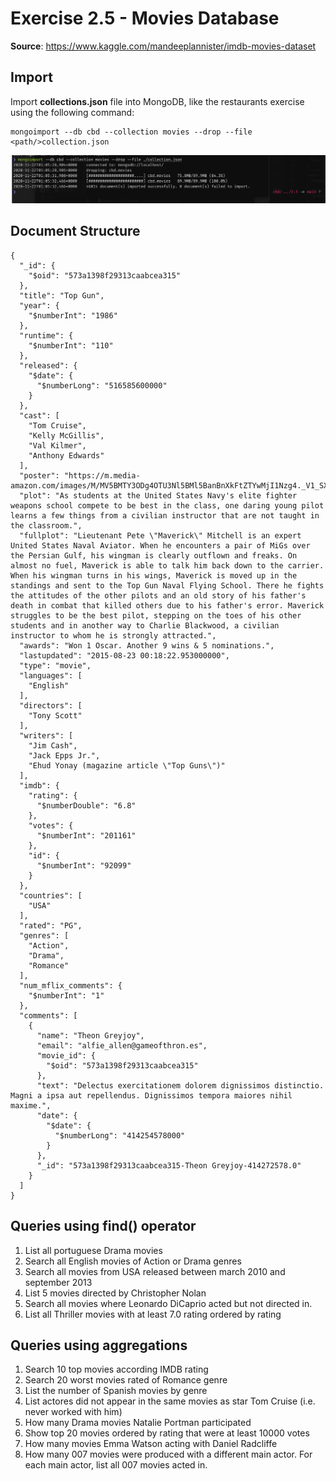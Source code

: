 # Exercise 2.5 - Movies Database

**Source**: https://www.kaggle.com/mandeeplannister/imdb-movies-dataset

## Import

Import **collections.json** file into MongoDB, like the restaurants exercise using the following command:

  ```
  mongoimport --db cbd --collection movies --drop --file <path/>collection.json
  ```

![Import proof](./import.png)



## Document Structure

```
{
  "_id": {
    "$oid": "573a1398f29313caabcea315"
  },
  "title": "Top Gun",
  "year": {
    "$numberInt": "1986"
  },
  "runtime": {
    "$numberInt": "110"
  },
  "released": {
    "$date": {
      "$numberLong": "516585600000"
    }
  },
  "cast": [
    "Tom Cruise",
    "Kelly McGillis",
    "Val Kilmer",
    "Anthony Edwards"
  ],
  "poster": "https://m.media-amazon.com/images/M/MV5BMTY3ODg4OTU3Nl5BMl5BanBnXkFtZTYwMjI1Nzg4._V1_SX300.jpg",
  "plot": "As students at the United States Navy's elite fighter weapons school compete to be best in the class, one daring young pilot learns a few things from a civilian instructor that are not taught in the classroom.",
  "fullplot": "Lieutenant Pete \"Maverick\" Mitchell is an expert United States Naval Aviator. When he encounters a pair of MiGs over the Persian Gulf, his wingman is clearly outflown and freaks. On almost no fuel, Maverick is able to talk him back down to the carrier. When his wingman turns in his wings, Maverick is moved up in the standings and sent to the Top Gun Naval Flying School. There he fights the attitudes of the other pilots and an old story of his father's death in combat that killed others due to his father's error. Maverick struggles to be the best pilot, stepping on the toes of his other students and in another way to Charlie Blackwood, a civilian instructor to whom he is strongly attracted.",
  "awards": "Won 1 Oscar. Another 9 wins & 5 nominations.",
  "lastupdated": "2015-08-23 00:18:22.953000000",
  "type": "movie",
  "languages": [
    "English"
  ],
  "directors": [
    "Tony Scott"
  ],
  "writers": [
    "Jim Cash",
    "Jack Epps Jr.",
    "Ehud Yonay (magazine article \"Top Guns\")"
  ],
  "imdb": {
    "rating": {
      "$numberDouble": "6.8"
    },
    "votes": {
      "$numberInt": "201161"
    },
    "id": {
      "$numberInt": "92099"
    }
  },
  "countries": [
    "USA"
  ],
  "rated": "PG",
  "genres": [
    "Action",
    "Drama",
    "Romance"
  ],
  "num_mflix_comments": {
    "$numberInt": "1"
  },
  "comments": [
    {
      "name": "Theon Greyjoy",
      "email": "alfie_allen@gameofthron.es",
      "movie_id": {
        "$oid": "573a1398f29313caabcea315"
      },
      "text": "Delectus exercitationem dolorem dignissimos distinctio. Magni a ipsa aut repellendus. Dignissimos tempora maiores nihil maxime.",
      "date": {
        "$date": {
          "$numberLong": "414254578000"
        }
      },
      "_id": "573a1398f29313caabcea315-Theon Greyjoy-414272578.0"
    }
  ]
}
```

## Queries using find() operator
1. List all portuguese Drama movies
2. Search all English movies of Action or Drama genres
3. Search all movies from USA released between march 2010 and september 2013
4. List 5 movies directed by Christopher Nolan
5. Search all movies where Leonardo DiCaprio acted but not directed in.
6. List all Thriller movies with at least 7.0 rating ordered by rating

## Queries using aggregations
1. Search 10 top movies according IMDB rating
2. Search 20 worst movies rated of Romance genre
3. List the number of Spanish movies by genre
4. List actores did not appear in the same movies as star Tom Cruise (i.e. never worked with him)
5. How many Drama movies Natalie Portman participated
6. Show top 20 movies ordered by rating that were at least 10000 votes
7. How many movies Emma Watson acting with Daniel Radcliffe
8. How many 007 movies were produced with a different main actor. For each main actor, list all 007 movies acted in.
